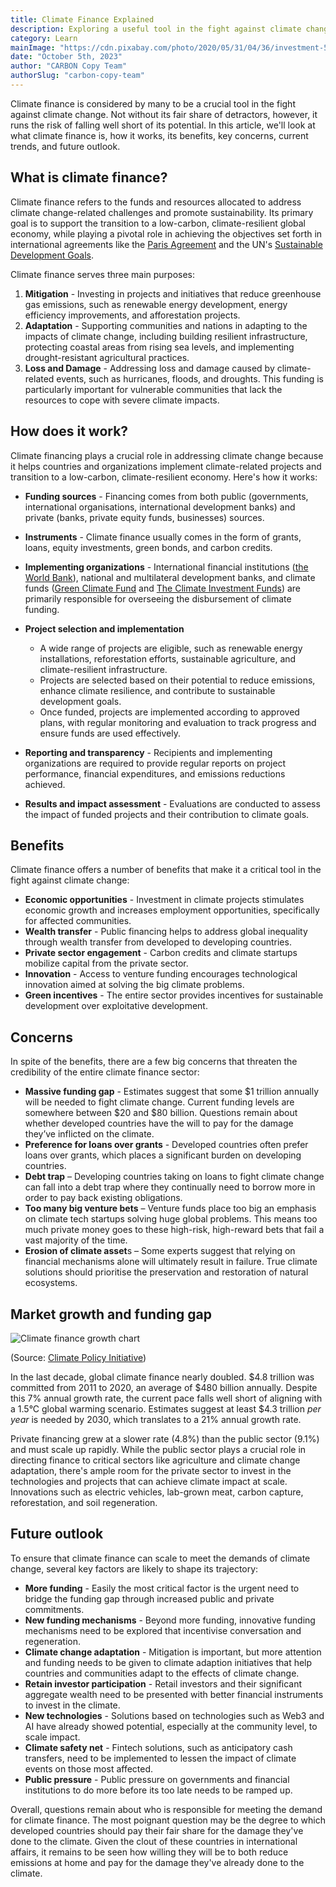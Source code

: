 ```yaml
---
title: Climate Finance Explained
description: Exploring a useful tool in the fight against climate change 
category: Learn
mainImage: "https://cdn.pixabay.com/photo/2020/05/31/04/36/investment-5241253_1280.jpg"
date: "October 5th, 2023"
author: "CARBON Copy Team"
authorSlug: "carbon-copy-team"
---
```


Climate finance is considered by many to be a crucial tool in the fight against climate change. Not without its fair share of detractors, however, it runs the risk of falling well short of its potential. In this article, we'll look at what climate finance is, how it works, its benefits, key concerns, current trends, and future outlook.

## What is climate finance?

Climate finance refers to the funds and resources allocated to address climate change-related challenges and promote sustainability. Its primary goal is to support the transition to a low-carbon, climate-resilient global economy, while playing a pivotal role in achieving the objectives set forth in international agreements like the [Paris Agreement](https://unfccc.int/process-and-meetings/the-paris-agreement) and the UN's [Sustainable Development Goals](https://sdgs.un.org/goals).

Climate finance serves three main purposes:

1. **Mitigation** - Investing in projects and initiatives that reduce greenhouse gas emissions, such as renewable energy development, energy efficiency improvements, and afforestation projects.
2. **Adaptation** - Supporting communities and nations in adapting to the impacts of climate change, including building resilient infrastructure, protecting coastal areas from rising sea levels, and implementing drought-resistant agricultural practices.
3. **Loss and Damage** - Addressing loss and damage caused by climate-related events, such as hurricanes, floods, and droughts. This funding is particularly important for vulnerable communities that lack the resources to cope with severe climate impacts.

## How does it work?

Climate financing plays a crucial role in addressing climate change because it helps countries and organizations implement climate-related projects and transition to a low-carbon, climate-resilient economy. Here's how it works:

- **Funding sources** - Financing comes from both public (governments, international organisations, international development banks) and private (banks, private equity funds, businesses) sources.

- **Instruments** - Climate finance usually comes in the form of grants, loans, equity investments, green bonds, and carbon credits.

- **Implementing organizations** - International financial institutions ([the World Bank](https://www.worldbank.org/en/home)), national and multilateral development banks, and climate funds ([Green Climate Fund](https://www.greenclimate.fund/) and [The Climate Investment Funds](https://www.cif.org/)) are primarily responsible for overseeing the disbursement of climate funding.

- **Project selection and implementation**
    - A wide range of projects are eligible, such as renewable energy installations, reforestation efforts, sustainable agriculture, and climate-resilient infrastructure.
    - Projects are selected based on their potential to reduce emissions, enhance climate resilience, and contribute to sustainable development goals.
    - Once funded, projects are implemented according to approved plans, with regular monitoring and evaluation to track progress and ensure funds are used effectively.

- **Reporting and transparency** - Recipients and implementing organizations are required to provide regular reports on project performance, financial expenditures, and emissions reductions achieved.

- **Results and impact assessment** - Evaluations are conducted to assess the impact of funded projects and their contribution to climate goals.

## Benefits

Climate finance offers a number of benefits that make it a critical tool in the fight against climate change:

- **Economic opportunities** - Investment in climate projects stimulates economic growth and increases employment opportunities, specifically for affected communities.
- **Wealth transfer** - Public financing helps to address global inequality through wealth transfer from developed to developing countries.
- **Private sector engagement** - Carbon credits and climate startups mobilize capital from the private sector.
- **Innovation** - Access to venture funding encourages technological innovation aimed at solving the big climate problems.
- **Green incentives** - The entire sector provides incentives for sustainable development over exploitative development.

## Concerns

In spite of the benefits, there are a few big concerns that threaten the credibility of the entire climate finance sector:

- **Massive funding gap** - Estimates suggest that some $1 trillion annually will be needed to fight climate change. Current funding levels are somewhere between $20 and $80 billion. Questions remain about whether developed countries have the will to pay for the damage they’ve inflicted on the climate.
- **Preference for loans over grants** - Developed countries often prefer loans over grants, which places a significant burden on developing countries.
- **Debt trap** – Developing countries taking on loans to fight climate change can fall into a debt trap where they continually need to borrow more in order to pay back existing obligations.
- **Too many big venture bets** – Venture funds place too big an emphasis on climate tech startups solving huge global problems. This means too much private money goes to these high-risk, high-reward bets that fail a vast majority of the time.
- **Erosion of climate asset**s – Some experts suggest that relying on financial mechanisms alone will ultimately result in failure. True climate solutions should prioritise the preservation and restoration of natural ecosystems.

## Market growth and funding gap

![Climate finance growth chart](/content/assets/climate-finance-chart.jpg)

<span class="flex text-xs justify-center">(Source: [Climate Policy Initiative](https://www.climatepolicyinitiative.org/publication/global-landscape-of-climate-finance-a-decade-of-data/))</span>

In the last decade, global climate finance nearly doubled. $4.8 trillion was committed from 2011 to 2020, an average of $480 billion annually. Despite this 7% annual growth rate, the current pace falls well short of aligning with a 1.5°C global warming scenario. Estimates suggest at least $4.3 trillion *per year* is needed by 2030, which translates to a 21% annual growth rate.

Private financing grew at a slower rate (4.8%) than the public sector (9.1%) and must scale up rapidly. While the public sector plays a crucial role in directing finance to critical sectors like agriculture and climate change adaptation, there's ample room for the private sector to invest in the technologies and projects that can achieve climate impact at scale. Innovations such as electric vehicles, lab-grown meat, carbon capture, reforestation, and soil regeneration.

## Future outlook

To ensure that climate finance can scale to meet the demands of climate change, several key factors are likely to shape its trajectory:

- **More funding** - Easily the most critical factor is the urgent need to bridge the funding gap through increased public and private commitments.
- **New funding mechanisms** - Beyond more funding, innovative funding mechanisms need to be explored that incentivise conversation and regeneration.
- **Climate change adaptation** - Mitigation is important, but more attention and funding needs to be given to climate adaption initiatives that help countries and communities adapt to the effects of climate change.
- **Retain investor participation** - Retail investors and their significant aggregate wealth need to be presented with better financial instruments to invest in the climate.
- **New technologies** - Solutions based on technologies such as Web3 and AI have already showed potential, especially at the community level, to scale impact.
- **Climate safety net** - Fintech solutions, such as anticipatory cash transfers, need to be implemented to lessen the impact of climate events on those most affected.
- **Public pressure** - Public pressure on governments and financial institutions to do more before its too late needs to be ramped up.

Overall, questions remain about who is responsible for meeting the demand for climate finance. The most poignant question may be the degree to which developed countries should pay their fair share for the damage they've done to the climate. Given the clout of these countries in international affairs, it remains to be seen how willing they will be to both reduce emissions at home and pay for the damage they've already done to the climate.
